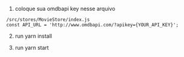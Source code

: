 
1. coloque sua omdbapi key nesse arquivo 

```
/src/stores/MovieStore/index.js
const API_URL = 'http://www.omdbapi.com/?apikey={YOUR_API_KEY}';
```

2. run yarn install

3. run yarn start